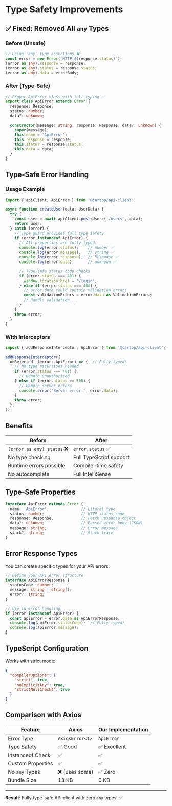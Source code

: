 # Type Safety Improvements

## ✅ Fixed: Removed All `any` Types

### Before (Unsafe)
```typescript
// Using 'any' type assertions ❌
const error = new Error(`HTTP ${response.status}`);
(error as any).response = response;
(error as any).status = response.status;
(error as any).data = errorBody;
```

### After (Type-Safe)
```typescript
// Proper ApiError class with full typing ✅
export class ApiError extends Error {
  response: Response;
  status: number;
  data?: unknown;

  constructor(message: string, response: Response, data?: unknown) {
    super(message);
    this.name = 'ApiError';
    this.response = response;
    this.status = response.status;
    this.data = data;
  }
}
```

## Type-Safe Error Handling

### Usage Example

```typescript
import { apiClient, ApiError } from '@cartop/api-client';

async function createUser(data: UserData) {
  try {
    const user = await apiClient.post<User>('/users', data);
    return user;
  } catch (error) {
    // Type guard provides full type safety
    if (error instanceof ApiError) {
      // All properties are fully typed!
      console.log(error.status);    // number ✅
      console.log(error.message);   // string ✅
      console.log(error.response);  // Response ✅
      console.log(error.data);      // unknown ✅

      // Type-safe status code checks
      if (error.status === 401) {
        window.location.href = '/login';
      } else if (error.status === 400) {
        // error.data could contain validation errors
        const validationErrors = error.data as ValidationErrors;
        // Handle validation...
      }
    }
    throw error;
  }
}
```

### With Interceptors

```typescript
import { addResponseInterceptor, ApiError } from '@cartop/api-client';

addResponseInterceptor({
  onRejected: (error: ApiError) => {  // Fully typed!
    // No type assertions needed
    if (error.status === 401) {
      // Handle unauthorized
    } else if (error.status >= 500) {
      // Handle server errors
      console.error('Server error:', error.data);
    }
    throw error;
  },
});
```

## Benefits

| Before | After |
|--------|-------|
| `(error as any).status` ❌ | `error.status` ✅ |
| No type checking | Full TypeScript support |
| Runtime errors possible | Compile-time safety |
| No autocomplete | Full IntelliSense |

## Type-Safe Properties

```typescript
interface ApiError extends Error {
  name: 'ApiError';              // Literal type
  status: number;                // HTTP status code
  response: Response;            // Fetch Response object
  data?: unknown;                // Parsed error body (JSON)
  message: string;               // Error message
  stack?: string;                // Stack trace
}
```

## Error Response Types

You can create specific types for your API errors:

```typescript
// Define your API error structure
interface ApiErrorResponse {
  statusCode: number;
  message: string | string[];
  error?: string;
}

// Use in error handling
if (error instanceof ApiError) {
  const apiError = error.data as ApiErrorResponse;
  console.log(apiError.statusCode);  // Fully typed!
  console.log(apiError.message);
}
```

## TypeScript Configuration

Works with strict mode:
```json
{
  "compilerOptions": {
    "strict": true,
    "noImplicitAny": true,
    "strictNullChecks": true
  }
}
```

## Comparison with Axios

| Feature | Axios | Our Implementation |
|---------|-------|-------------------|
| Error Type | `AxiosError<T>` | `ApiError` |
| Type Safety | ✅ Good | ✅ Excellent |
| Instanceof Check | ✅ | ✅ |
| Custom Properties | ✅ | ✅ |
| No `any` Types | ❌ (uses some) | ✅ Zero |
| Bundle Size | 13 KB | 0 KB |

---

**Result**: Fully type-safe API client with zero `any` types! ✅

